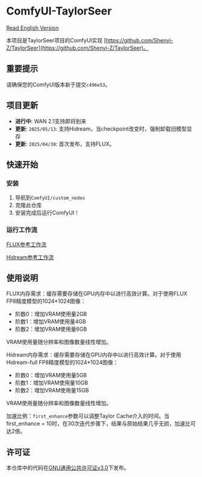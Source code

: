 # ComfyUI-TaylorSeer

[Read English Version](./README.md)

本项目是TaylorSeer项目的ComfyUI实现 [https://github.com/Shenyi-Z/TaylorSeer](https://github.com/Shenyi-Z/TaylorSeer)。

## 重要提示

请确保您的ComfyUI版本新于提交`c496e53`。

## 项目更新

- **进行中**: WAN 2.1支持即将到来
- **更新**: ```2025/05/13```: 支持Hidream，当checkpoint改变时，强制卸载旧模型显存
- **更新**: ```2025/04/30```: 首次发布，支持FLUX。

## 快速开始

### 安装

1. 导航到`ComfyUI/custom_nodes`
2. 克隆此仓库
3. 安装完成后运行ComfyUI！

### 运行工作流

[FLUX参考工作流](./examples/taylorseer_example_flux.json)

[Hidream参考工作流](./examples/taylorseer_example_hidream_full.json)

## 使用说明

FLUX内存需求：缓存需要存储在GPU内存中以进行高效计算。对于使用FLUX FP8精度模型的1024*1024图像：

- 阶数0：增加VRAM使用量2GB
- 阶数1：增加VRAM使用量4GB
- 阶数2：增加VRAM使用量6GB

VRAM使用量随分辨率和图像数量线性增加。

Hidream内存需求：缓存需要存储在GPU内存中以进行高效计算。对于使用Hidream-full FP8精度模型的1024*1024图像：

- 阶数0：增加VRAM使用量5GB
- 阶数1：增加VRAM使用量10GB
- 阶数2：增加VRAM使用量15GB

VRAM使用量随分辨率和图像数量线性增加。

加速比例：`first_enhance`参数可以调整Taylor Cache介入的时间。当first_enhance = 10时，在30次迭代步骤下，结果与原始结果几乎无损，加速比可达2倍。

## 许可证

本仓库中的代码在[GNU通用公共许可证v3.0](./LICENSE)下发布。